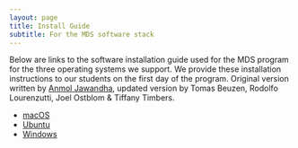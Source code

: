 ```yaml
---
layout: page
title: Install Guide
subtitle: For the MDS software stack
---
```


Below are links to the software installation guide used for the MDS program for the three operating systems we support. We provide these installation instructions to our students on the first day of the program. Original version written by [Anmol Jawandha](https://github.com/Anmol6), updated version by Tomas Beuzen, Rodolfo Lourenzutti, Joel Ostblom & Tiffany Timbers.

- [macOS](install_ds_stack_mac.md)
- [Ubuntu](install_ds_stack_ubuntu.md)
- [Windows](install_ds_stack_windows.md)
